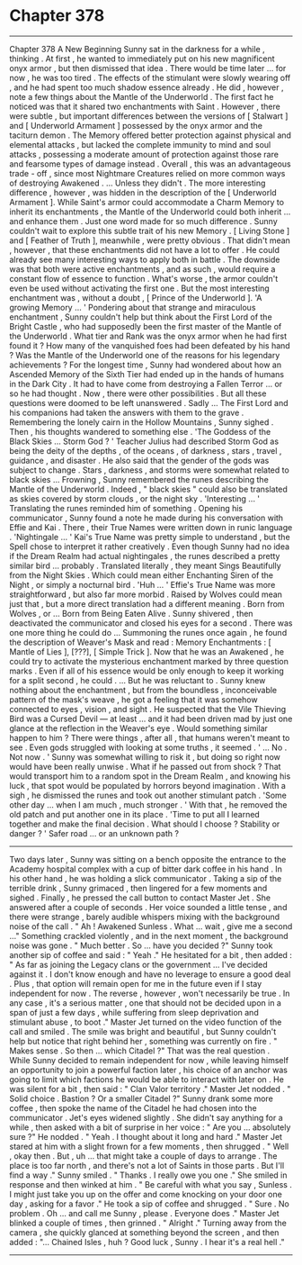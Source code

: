 
# Chapter 378


---

Chapter 378 A New Beginning
Sunny sat in the darkness for a while , thinking . At first , he wanted to immediately put on his new magnificent onyx armor , but then dismissed that idea . There would be time later … for now , he was too tired . The effects of the stimulant were slowly wearing off , and he had spent too much shadow essence already .
He did , however , note a few things about the Mantle of the Underworld .
The first fact he noticed was that it shared two enchantments with Saint . However , there were subtle , but important differences between the versions of [ Stalwart ] and [ Underworld Armament ] possessed by the onyx armor and the taciturn demon .
The Memory offered better protection against physical and elemental attacks , but lacked the complete immunity to mind and soul attacks , possessing a moderate amount of protection against those rare and fearsome types of damage instead . Overall , this was an advantageous trade - off , since most Nightmare Creatures relied on more common ways of destroying Awakened .
... Unless they didn't .
The more interesting difference , however , was hidden in the description of the [ Underworld Armament ]. While Saint's armor could accommodate a Charm Memory to inherit its enchantments , the Mantle of the Underworld could both inherit … and enhance them . Just one word made for so much difference . Sunny couldn't wait to explore this subtle trait of his new Memory .
[ Living Stone ] and [ Feather of Truth ], meanwhile , were pretty obvious . That didn't mean , however , that these enchantments did not have a lot to offer . He could already see many interesting ways to apply both in battle . The downside was that both were active enchantments , and as such , would require a constant flow of essence to function . What's worse , the armor couldn't even be used without activating the first one .
But the most interesting enchantment was , without a doubt , [ Prince of the Underworld ].
'A growing Memory … '
Pondering about that strange and miraculous enchantment , Sunny couldn't help but think about the First Lord of the Bright Castle , who had supposedly been the first master of the Mantle of the Underworld .
What tier and Rank was the onyx armor when he had first found it ? How many of the vanquished foes had been defeated by his hand ? Was the Mantle of the Underworld one of the reasons for his legendary achievements ?
For the longest time , Sunny had wondered about how an Ascended Memory of the Sixth Tier had ended up in the hands of humans in the Dark City . It had to have come from destroying a Fallen Terror … or so he had thought . Now , there were other possibilities .
But all these questions were doomed to be left unanswered . Sadly …
The First Lord and his companions had taken the answers with them to the grave .
Remembering the lonely cairn in the Hollow Mountains , Sunny sighed . Then , his thoughts wandered to something else .
'The Goddess of the Black Skies … Storm God ? '
Teacher Julius had described Storm God as being the deity of the depths , of the oceans , of darkness , stars , travel , guidance , and disaster . He also said that the gender of the gods was subject to change . Stars , darkness , and storms were somewhat related to black skies …
Frowning , Sunny remembered the runes describing the Mantle of the Underworld . Indeed , " black skies " could also be translated as skies covered by storm clouds , or the night sky .
'Interesting ... '
Translating the runes reminded him of something . Opening his communicator , Sunny found a note he made during his conversation with Effie and Kai .
There , their True Names were written down in runic language .
'Nightingale … '
Kai's True Name was pretty simple to understand , but the Spell chose to interpret it rather creatively . Even though Sunny had no idea if the Dream Realm had actual nightingales , the runes described a pretty similar bird … probably . Translated literally , they meant Sings Beautifully from the Night Skies . Which could mean either Enchanting Siren of the Night , or simply a nocturnal bird .
'Huh … '
Effie's True Name was more straightforward , but also far more morbid . Raised by Wolves could mean just that , but a more direct translation had a different meaning .
Born from Wolves , or ... Born from Being Eaten Alive .
Sunny shivered , then deactivated the communicator and closed his eyes for a second .
There was one more thing he could do …
Summoning the runes once again , he found the description of Weaver's Mask and read :
Memory Enchantments : [ Mantle of Lies ], [???], [ Simple Trick ].
Now that he was an Awakened , he could try to activate the mysterious enchantment marked by three question marks . Even if all of his essence would be only enough to keep it working for a split second , he could .
… But he was reluctant to .
Sunny knew nothing about the enchantment , but from the boundless , inconceivable pattern of the mask's weave , he got a feeling that it was somehow connected to eyes , vision , and sight .
He suspected that the Vile Thieving Bird was a Cursed Devil — at least ... and it had been driven mad by just one glance at the reflection in the Weaver's eye . Would something similar happen to him ?
There were things , after all , that humans weren't meant to see .
Even gods struggled with looking at some truths , it seemed .
' ... No . Not now . '
Sunny was somewhat willing to risk it , but doing so right now would have been really unwise . What if he passed out from shock ? That would transport him to a random spot in the Dream Realm , and knowing his luck , that spot would be populated by horrors beyond imagination .
With a sigh , he dismissed the runes and took out another stimulant patch .
'Some other day … when I am much , much stronger . '
With that , he removed the old patch and put another one in its place .
'Time to put all I learned together and make the final decision . What should I choose ? Stability or danger ? '
Safer road ... or an unknown path ?
***
Two days later , Sunny was sitting on a bench opposite the entrance to the Academy hospital complex with a cup of bitter dark coffee in his hand . In his other hand , he was holding a slick communicator .
Taking a sip of the terrible drink , Sunny grimaced , then lingered for a few moments and sighed .
Finally , he pressed the call button to contact Master Jet .
She answered after a couple of seconds . Her voice sounded a little tense , and there were strange , barely audible whispers mixing with the background noise of the call .
" Ah ! Awakened Sunless . What … wait , give me a second …"
Something crackled violently , and in the next moment , the background noise was gone .
" Much better . So … have you decided ?"
Sunny took another sip of coffee and said :
" Yeah ."
He hesitated for a bit , then added :
" As far as joining the Legacy clans or the government … I've decided against it . I don't know enough and have no leverage to ensure a good deal . Plus , that option will remain open for me in the future even if I stay independent for now . The reverse , however , won't necessarily be true . In any case , it's a serious matter , one that should not be decided upon in a span of just a few days , while suffering from sleep deprivation and stimulant abuse , to boot ."
Master Jet turned on the video function of the call and smiled . The smile was bright and beautiful , but Sunny couldn't help but notice that right behind her , something was currently on fire .
" Makes sense . So then … which Citadel ?"
That was the real question . While Sunny decided to remain independent for now , while leaving himself an opportunity to join a powerful faction later , his choice of an anchor was going to limit which factions he would be able to interact with later on .
He was silent for a bit , then said :
" Clan Valor territory ."
Master Jet nodded .
" Solid choice . Bastion ? Or a smaller Citadel ?"
Sunny drank some more coffee , then spoke the name of the Citadel he had chosen into the communicator .
Jet's eyes widened slightly . She didn't say anything for a while , then asked with a bit of surprise in her voice :
" Are you … absolutely sure ?"
He nodded .
" Yeah . I thought about it long and hard ."
Master Jet stared at him with a slight frown for a few moments , then shrugged .
" Well , okay then . But , uh … that might take a couple of days to arrange . The place is too far north , and there's not a lot of Saints in those parts . But I'll find a way ."
Sunny smiled .
" Thanks . I really owe you one ."
She smiled in response and then winked at him .
" Be careful with what you say , Sunless . I might just take you up on the offer and come knocking on your door one day , asking for a favor ."
He took a sip of coffee and shrugged .
" Sure . No problem . Oh … and call me Sunny , please . Everyone does ."
Master Jet blinked a couple of times , then grinned .
" Alright ."
Turning away from the camera , she quickly glanced at something beyond the screen , and then added :
"... Chained Isles , huh ? Good luck , Sunny . I hear it's a real hell ."

---

